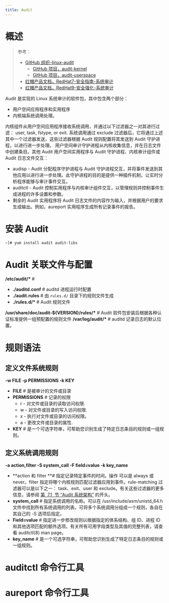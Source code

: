```yaml
---
title: Audit
---
```


# 概述

> 参考：
> - [GitHub 组织-linux-audit](https://github.com/linux-audit)
>   - [GitHub 项目，audit-kernel](https://github.com/linux-audit/audit-kernel)
>   - [GitHub 项目，audit-userspace](https://github.com/linux-audit/audit-userspace)
> - [红帽产品文档，RedHat7-安全指南-系统审计](https://access.redhat.com/documentation/en-us/red_hat_enterprise_linux/7/html/security_guide/chap-system_auditing)
> - [红帽产品文档，RedHat9-安全强化-系统审计](https://access.redhat.com/documentation/en-us/red_hat_enterprise_linux/9/html/security_hardening/auditing-the-system_security-hardening)

Audit 是实现的 Linux 系统审计的软件包，其中包含两个部分：

- 用户空间应用程序和实用程序
- 内核端系统调用处理。

内核组件从用户空间应用程序接收系统调用，并通过以下过滤器之一对其进行过滤： user, task, fstype, or exit.
系统调用通过 exclude 过滤器后，它将通过上述其中一个过滤器发送，这些过滤器根据 Audit 规则配置将其发送到 Audit 守护进程，以进行进一步处理。
用户空间审计守护进程从内核收集信息，并在日志文件中创建条目。其他 Audit 用户空间实用程序与 Audit 守护进程、内核审计组件或 Audit 日志文件交互：

- audisp - Audit 分配程序守护进程与 Audit 守护进程交互，并将事件发送到其他应用以进行进一步处理。此守护进程的目的是提供一种插件机制，让实时分析程序能够与审计事件交互。
- auditctl - Audit 控制实用程序与内核审计组件交互，以管理规则并控制事件生成进程的许多设置和参数。
- 剩余的 Audit 实用程序将 Audit 日志文件的内容作为输入，并根据用户的要求生成输出。例如，aureport 实用程序生成所有记录事件的报告。

# 安装 Audit

```bash
~]# yum install audit audit-libs
```

# Audit 关联文件与配置

**/etc/audit/\*** #

- **./auditd.conf** # auditd 进程运行时配置
- **./audit.rules** # 由 `rules.d/` 目录下的规则文件生成
- **./rules.d/\*** # Audit 规则文件

**/usr/share/doc/audit-${VERSION}/rules/\*** # Audit 软件包安装后根据各种认证标准提供一组预配置的规则文件
**/var/log/audit/\*** # auditd 记录日志的默认位置。

# 规则语法

## 定义文件系统规则

**-w FILE -p PERMISSIONS -k KEY**

- **FILE** # 是被审计的文件或目录
- **PERMISSIONS** # 记录的权限
  - r - 对文件或目录的读取访问权限.
  - w - 对文件或目录的写入访问权限.
  - x - 执行对文件或目录的访问权限。
  - a - 更改文件或目录的属性.
- **KEY** # 是一个可选字符串，可帮助您识别生成了特定日志条目的规则或一组规则。

## 定义系统调用规则

**-a action,filter -S system_call -F field=value -k key_name**

- **action 和 filter **# 指定记录特定事件的时间。操作 可以是 always 或 never。filter 指定将哪个内核规则匹配过滤器应用到事件。rule-matching 过滤器可以是以下之一： task、exit、user 和 exclude。有关这些过滤器的更多信息，请参阅 [第  7.1  节 “Audit 系统架构”](https://access.redhat.com/documentation/zh-cn/red_hat_enterprise_linux/7/html/security_guide/chap-system_auditing#sec-audit_system_architecture) 的开头。
- **system_call** # 指定系统调用的名称。可以在 /usr/include/asm/unistd_64.h 文件中找到所有系统调用的列表。可将多个系统调用分组成一个规则，各自在其自己的 -S 选项后指定。
- **Field=value** # 指定进一步修改规则以根据指定的体系结构、组 ID、进程 ID 和其他选项匹配的额外选项。有关所有可用字段类型及其值的完整列表，请查看 auditctl(8) man page。
- **key_name** # 是一个可选字符串，可帮助您识别生成了特定日志条目的规则或一组规则。

# auditctl 命令行工具

# aureport 命令行工具
